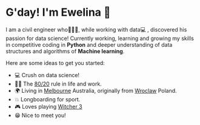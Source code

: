 # G'day! I'm Ewelina 👋

I am a civil engineer who👷🏻‍♀️, while working with data💻 , discovered his passion for data science! Currently working, learning and growing my skills in competitive coding in **Python** and deeper understanding of data structures and algorithms of **Machine learning**.



Here are some ideas to get you started:
* 💻 Crush on data science!
* ✍🏻 The [80/20](https://en.wikipedia.org/wiki/Pareto_principle) rule in life and work.
* 🌍 Living in [Melbourne](https://www.visitmelbourne.com) Australia, originally from [Wroclaw](https://www.wroclaw.pl) Poland.
* 💥 Longboarding for sport.
* 🎮 Loves playing [Witcher 3](https://store.steampowered.com/app/292030/Wiedmin_3_Dziki_Gon/)
* 😁 Nice to meet you!
